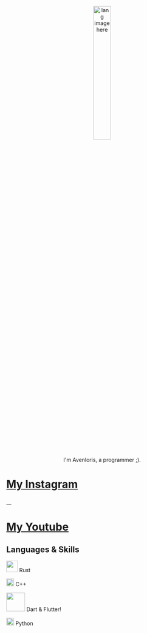 <p align="center"><img width="30%" src="https://github.com/alansmathew/alansmathew/raw/master/lang.gif" alt="lang image here" /></p>

<p align="center">I'm Avenloris, a programmer ;).</p>


<a href="https://www.instagram.com/avenloris/">
    <h1>
        My Instagram
    </h1> 
  </a>

  <a href="https://www.youtube.com/@Avenloris">
   ㅤ <h1>
        My Youtube
    </h1> 
  </a>



## Languages & Skills
<img width="30" src="https://upload.wikimedia.org/wikipedia/commons/thumb/2/20/Rustacean-orig-noshadow.svg/1200px-Rustacean-orig-noshadow.svg.png" /> Rust


<img width="20" src="https://github.com/user-attachments/assets/3f6ab429-3ab2-4ff0-94a7-62d2cee5f6d9" /> C++ 

<img width="49" src="https://github.com/user-attachments/assets/446c7138-ef5f-48d1-b1b7-6180d303e027" /> Dart & Flutter!


<img width="20" src="https://github.com/user-attachments/assets/2770ad5f-c8ad-4a90-bbb8-f6e57df4c7d1" /> Python

